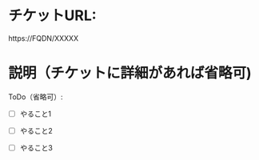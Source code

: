 # チケットURL:

https://FQDN/XXXXX

# 説明（チケットに詳細があれば省略可)


ToDo（省略可）:
-[ ] やること1
-[ ] やること2
-[ ] やること3

